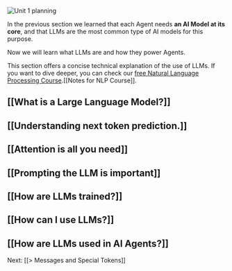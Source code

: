 ![Unit 1 planning](https://huggingface.co/datasets/agents-course/course-images/resolve/main/en/unit1/whiteboard-check-1.jpg)

In the previous section we learned that each Agent needs **an AI Model at its core**, and that LLMs are the most common type of AI models for this purpose.

Now we will learn what LLMs are and how they power Agents.

This section offers a concise technical explanation of the use of LLMs. If you want to dive deeper, you can check our [free Natural Language Processing Course](https://huggingface.co/learn/nlp-course/chapter1/1).[[Notes for NLP Course]].

## [[What is a Large Language Model?]]

## [[Understanding next token prediction.]]

## [[Attention is all you need]]

## [[Prompting the LLM is important]]



## [[How are LLMs trained?]]



## [[How can I use LLMs?]]



## [[How are LLMs used in AI Agents?]]


Next: [[> Messages and Special Tokens]]

